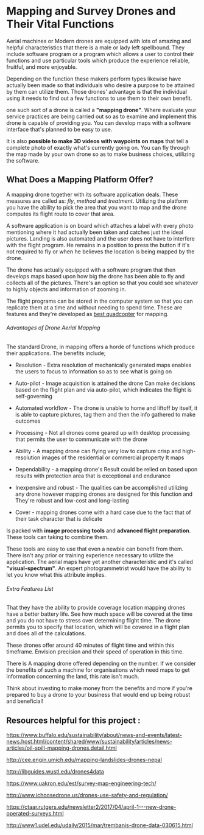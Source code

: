 # Mapping and Survey Drones and Their Vital Functions

Aerial machines or Modern drones are equipped with lots of amazing and helpful characteristics that there is a male or lady left spellbound. They include software program or a program which allows a user to control their functions and use particular tools which produce the experience reliable, fruitful, and more enjoyable.

Depending on the function these makers perform types likewise have actually been made so that individuals who desire a purpose to be attained by them can utilize them. Those drones' advantage is that the individual using it needs to find out a few functions to use them to their own benefit.

one such sort of a drone is called a **"mapping drone"**. Where evaluate your service practices are being carried out so as to examine and implement this drone is capable of providing you. You can develop maps with a software interface that's planned to be easy to use.

It is also **possible to make 3D videos with waypoints on maps** that tell a complete photo of exactly what's currently going on. You can fly through the map made by your own drone so as to make business choices, utilizing the software.

## What Does a Mapping Platform Offer?

A mapping drone together with its software application deals. These measures are called as: *fly*, *method* and *treatment*. Utilizing the platform you have the ability to pick the area that you want to map and the drone computes its flight route to cover that area.

A software application is on board which attaches a label with every photo mentioning where it had actually been taken and catches just the ideal pictures. Landing is also automated and the user does not have to interfere with the flight program. He remains in a position to press the button if it's not required to fly or when he believes the location is being mapped by the drone.

The drone has actually equipped with a software program that then develops maps based upon how big the drone has been able to fly and collects all of the pictures. There's an option so that you could see whatever to highly objects and information of zooming in.

The flight programs can be stored in the computer system so that you can replicate them at a time and without needing to spend time. These are features and they're developed as [best quadcopter](https://www.mydronechoice.com/) for mapping.

###### Advantages of Drone Aerial Mapping

The standard Drone, in mapping offers a horde of functions which produce their applications. The benefits include;

- Resolution - Extra resolution of mechanically generated maps enables the users to focus to information so as to see what is going on

- Auto-pilot - Image acquisition is attained the drone Can make decisions based on the flight plan and via auto-pilot, which indicates the flight is self-governing

- Automated workflow - The drone is unable to home and liftoff by itself, it is able to capture pictures, tag them and then the info gathered to make outcomes

- Processing - Not all drones come geared up with desktop processing that permits the user to communicate with the drone

- Ability - A mapping drone can flying very low to capture crisp and high-resolution images of the residential or commercial property It maps

- Dependability - a mapping drone's Result could be relied on based upon results with protection area that is exceptional and endurance

- Inexpensive and robust - The qualities can be accomplished utilizing any drone however mapping drones are designed for this function and They're robust and low-cost and long-lasting

- Cover - mapping drones come with a hard case due to the fact that of their task character that is delicate

Is packed with **image processing tools** and **advanced flight preparation**. These tools can taking to combine them.

These tools are easy to use that even a newbie can benefit from them. There isn't any prior or training experience necessary to utilize the application. The aerial maps have yet another characteristic and it's called **"visual-spectrum"**. An expert photogrammetrist would have the ability to let you know what this attribute implies.

###### Extra Features List

That they have the ability to provide coverage location mapping drones have a better battery life. See how much space will be covered at the time and you do not have to stress over determining flight time. The drone permits you to specify that location, which will be covered in a flight plan and does all of the calculations.

These drones offer around 40 minutes of flight time and within this timeframe. Envision precision and their speed of operation in this time.

There is A mapping drone offered depending on the number. If we consider the benefits of such a machine for organisations which need maps to get information concerning the land, this rate isn't much.

Think about investing to make money from the benefits and more if you're prepared to buy a drone to your business that would end up being robust and beneficial!

## Resources helpful for this project :
https://www.buffalo.edu/sustainability/about/news-and-events/latest-news.host.html/content/shared/www/sustainability/articles/news-articles/oil-spill-mapping-drones.detail.html

http://cee.engin.umich.edu/mapping-landslides-drones-nepal

http://libguides.wustl.edu/drones4data

https://www.uakron.edu/est/survey-map-engineering-tech/

http://www.ichoosedrone.us/drones-use-safety-and-regulation/

https://ctaar.rutgers.edu/newsletter2/2017/04/april-1---new-drone-operated-surveys.html

http://www1.udel.edu/udaily/2015/mar/trembanis-drone-data-030615.html
